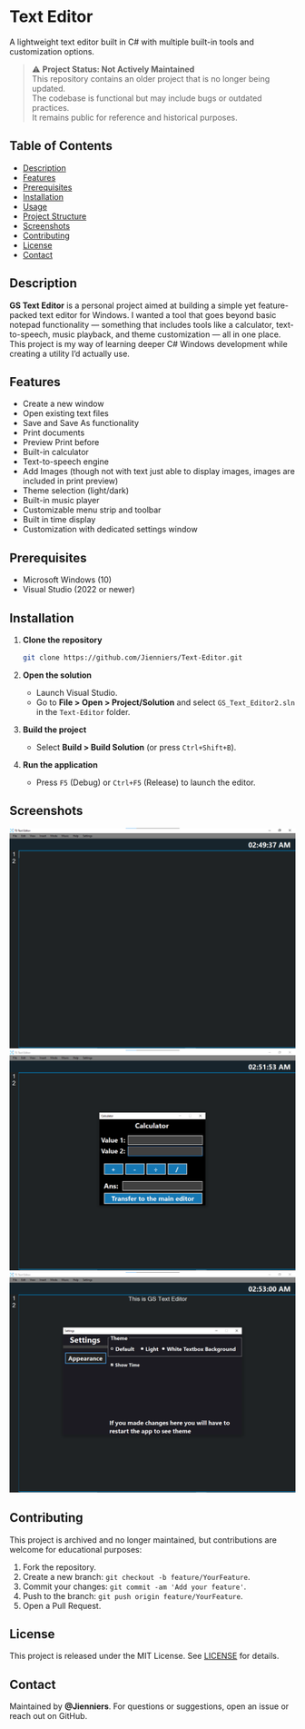 # Text Editor

 A lightweight text editor built in C# with multiple built-in tools and customization options.

> ⚠️ **Project Status: Not Actively Maintained**  
> This repository contains an older project that is no longer being updated.  
> The codebase is functional but may include bugs or outdated practices.  
> It remains public for reference and historical purposes.

## Table of Contents

* [Description](#description)
* [Features](#features)
* [Prerequisites](#prerequisites)
* [Installation](#installation)
* [Usage](#usage)
* [Project Structure](#project-structure)
* [Screenshots](#screenshots)
* [Contributing](#contributing)
* [License](#license)
* [Contact](#contact)

## Description

**GS Text Editor** is a personal project aimed at building a simple yet feature-packed text editor for Windows. I wanted a tool that goes beyond basic notepad functionality — something that includes tools like a calculator, text-to-speech, music playback, and theme customization — all in one place. This project is my way of learning deeper C# Windows development while creating a utility I’d actually use.

## Features

* Create a new window
* Open existing text files
* Save and Save As functionality
* Print documents
* Preview Print before
* Built-in calculator
* Text-to-speech engine
* Add Images (though not with text just able to display images, images are included in print preview)
* Theme selection (light/dark)
* Built-in music player
* Customizable menu strip and toolbar
* Built in time display
* Customization with dedicated settings window

## Prerequisites

* Microsoft Windows (10)
* Visual Studio (2022 or newer)

## Installation

1. **Clone the repository**

   ```bash
   git clone https://github.com/Jienniers/Text-Editor.git
   ```
2. **Open the solution**

   * Launch Visual Studio.
   * Go to **File > Open > Project/Solution** and select `GS_Text_Editor2.sln` in the `Text-Editor` folder.
3. **Build the project**

   * Select **Build > Build Solution** (or press `Ctrl+Shift+B`).
4. **Run the application**

   * Press `F5` (Debug) or `Ctrl+F5` (Release) to launch the editor.

## Screenshots
![App Screenshot](https://github.com/Jienniers/Text-Editor/blob/main/screenshots/SS1.png)
<br>
![App Screenshot](https://github.com/Jienniers/Text-Editor/blob/main/screenshots/SS2.png)
<br>
![App Screenshot](https://github.com/Jienniers/Text-Editor/blob/main/screenshots/SS3.png)

## Contributing

This project is archived and no longer maintained, but contributions are welcome for educational purposes:

1. Fork the repository.
2. Create a new branch: `git checkout -b feature/YourFeature`.
3. Commit your changes: `git commit -am 'Add your feature'`.
4. Push to the branch: `git push origin feature/YourFeature`.
5. Open a Pull Request.

## License

This project is released under the MIT License. See [LICENSE](LICENSE) for details.

## Contact

Maintained by **@Jienniers**. For questions or suggestions, open an issue or reach out on GitHub.
